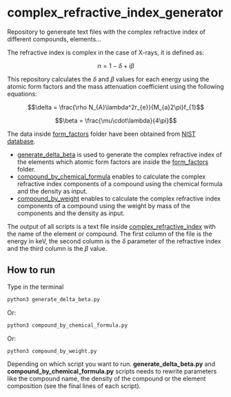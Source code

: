 # complex_refractive_index_generator
Repository to genereate text files with the complex refractive index of different compounds, elements...

The refractive index is complex in the case of X-rays, it is defined as:

$$n = 1 - \delta + i\beta$$

This repository calculates the $\delta$ and $\beta$ values for each energy using the atomic form factors and the mass attenuation coefficient using the following equations:

$$\delta = \frac{\rho N_{A}\lambda^2r_{e}}{M_{a}2\pi}f_{1}$$


$$\beta = \frac{\mu\cdot\lambda}{4\pi}$$


The data inside [form_factors](form_factors) folder have been obtained from [NIST database](https://physics.nist.gov/PhysRefData/FFast/html/form.html). 

* [generate_delta_beta](generate_delta_beta.py) is used to generate the complex refractive index of the elements which atomic form factors are inside the  [form_factors](form_factors) folder.
* [compound_by_chemical_formula](compound_by_chemical_formula.py) enables to calculate the complex refractive index components of a compound using the chemical formula and the density as input.
* [compound_by_weight](compound_by_weight.py) enables to calculate the complex refractive index components of a compound using the weight by mass of the components and the density as input.

The output of all scripts is a text file inside [complex_refractive_index](complex_refractive_index) with the name of the element or compound. The first column of the file is the energy in keV, the second column is the $\delta$ parameter of the refractive index and the third column is the $\beta$ value.

## How to run

Type in the terminal 

```python
python3 generate_delta_beta.py
```
Or:
```python
python3 compound_by_chemical_formula.py
```
Or:
```python
python3 compound_by_weight.py
```
Depending on which script you want to run. **generate_delta_beta.py** and **compound_by_chemical_formula.py** scripts needs to rewrite parameters like the compound name, the density of the compound or the element composition (see the final lines of each script).

